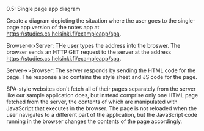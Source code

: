 0.5: Single page app diagram

Create a diagram depicting the situation where the user goes to the single-page app version of the notes app at https://studies.cs.helsinki.fi/exampleapp/spa.

Browser->>Server: THe user types the address into the broswer. The browser sends an HTTP GET request to the server at the address https://studies.cs.helsinki.fi/exampleapp/spa.

Server->>Browser: The server responds by sending the HTML code for the page. The response also contains the style sheet and JS code for the page.

 SPA-style websites don't fetch all of their pages separately from the server like our sample application does, but instead comprise only one HTML page fetched from the server, the contents of which are manipulated with JavaScript that executes in the browser. The page is not reloaded when the user navigates to a different part of the application, but the JavaScript code running in the browser changes the contents of the page accordingly.
